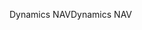 <span data-ttu-id="7ffae-101">Dynamics NAV</span><span class="sxs-lookup"><span data-stu-id="7ffae-101">Dynamics NAV</span></span>
